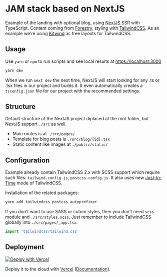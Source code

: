 # JAM stack based on NextJS

Example of the landing with optional blog, using [NextJS](https://nextjs.org) SSR with TypeScript. Content coming from [Forestry](https://forestry.io), styling with [TailwindCSS](https://tailwindcss.com). As an example we're using [Kitwind](https://kitwind.io/products/kometa) as free layouts for TailwindCSS.

## Usage

Use `yarn` or `npm` to run scripts and see local results at <https://localhost:3000>

```bash
yarn dev
```

When we run `next dev` the next time, NextJS will start looking for any .ts or .tsx files in our project and builds it. It even automatically creates a `tsconfig.json` file for our project with the recommended settings.

## Structure

Default structure of the NextJS project diplaced at the root folder, but NextJS support `./src` as well.

* Main routes is at `./src/pages/`
* Template for blog posts is `./src/blog/[id].tsx`
* Static content like images at `./public/static/`

## Configuration

Example already contain TailwindCSS 2.x with SCSS support which require such files: `tailwind.config.js`, `postcss.config.js`. It also uses new [Just-In-Time](https://tailwindcss.com/docs/just-in-time-mode) mode of TailwindCSS.

Installation of the related packages:

```bash
yarn add tailwindcss postcss autoprefixer
```

If you don't want to use SASS or cutom styles, then you don't need `scss` module and `./src/styles.scss`. Just remember to include TailwindCSS globally into `./src/pages/_app.tsx`:

```TypeScript
import 'tailwindcss/tailwind.css'
```

## Deployment

[![Deploy with Vercel](https://vercel.com/button)](https://vercel.com/import/project?template=https://github.com/uxpulse/jam-landing-next)

Deploy it to the cloud with [Vercel](https://vercel.com/new?utm_source=github&utm_medium=readme&utm_campaign=next-example) ([Documentation](https://nextjs.org/docs/deployment)).
